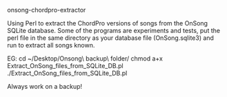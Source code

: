 onsong-chordpro-extractor

Using Perl to extract the ChordPro versions of songs from the OnSong SQLite database. Some of the programs are experiments and tests, put the perl file in the same directory as your database file (OnSong.sqlite3) and run to extract all songs known.

EG:
cd ~/Desktop/Onsong\ backup\ folder/
chmod a+x Extract_OnSong_files_from_SQLite_DB.pl
./Extract_OnSong_files_from_SQLite_DB.pl

Always work on a backup!
